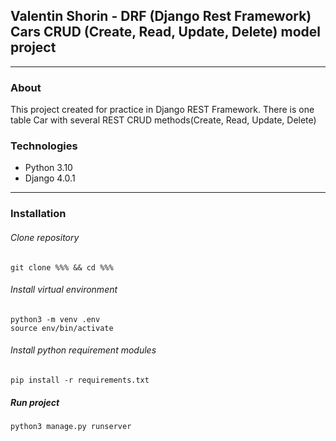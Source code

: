 ## Valentin Shorin - DRF (Django Rest Framework) Cars CRUD (Create, Read, Update, Delete) model project
___
### About
This project created for practice in Django REST Framework. There is one table Car with several REST CRUD methods(Create, Read, Update, Delete)

### Technologies
- Python 3.10
- Django 4.0.1
___
### Installation
###### Clone repository
```
git clone %%% && cd %%%
```
###### Install virtual environment
```
python3 -m venv .env
source env/bin/activate
```
###### Install python requirement modules
```
pip install -r requirements.txt
```
##### Run project
```
python3 manage.py runserver
```